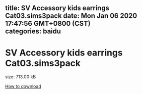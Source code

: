 
title: SV Accessory kids earrings Cat03.sims3pack
date: Mon Jan 06 2020 17:47:56 GMT+0800 (CST)    
categories: baidu
---

# SV Accessory kids earrings Cat03.sims3pack
size: 713.00 kB
 
 

[How to download](https://bpcam.bemobtrk.com/go/2ceec3aa-1ca2-46d6-b9ff-aaa5c184517c?jno=775)